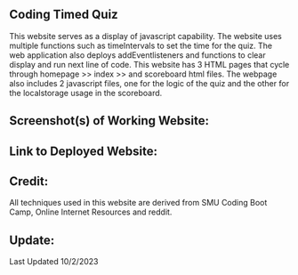 
## Coding Timed Quiz
This website serves as a display of javascript capability. The website uses multiple functions such as timeIntervals to set the time for the quiz. The web application also deploys addEventlisteners and functions to clear display and run next line of code.
This website has 3 HTML pages that cycle through homepage >> index >> and scoreboard html files.
The webpage also includes 2 javascript files, one for the logic of the quiz and the other for the localstorage usage in the scoreboard.











## Screenshot(s) of Working Website:




## Link to Deployed Website:




## Credit:

All techniques used in this website are derived from SMU Coding Boot Camp, Online Internet Resources and reddit.

## Update:

Last Updated 10/2/2023
